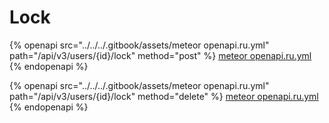 # Lock

{% openapi src="../../../.gitbook/assets/meteor openapi.ru.yml" path="/api/v3/users/{id}/lock" method="post" %}
[meteor openapi.ru.yml](<../../../.gitbook/assets/meteor openapi.ru.yml>)
{% endopenapi %}

{% openapi src="../../../.gitbook/assets/meteor openapi.ru.yml" path="/api/v3/users/{id}/lock" method="delete" %}
[meteor openapi.ru.yml](<../../../.gitbook/assets/meteor openapi.ru.yml>)
{% endopenapi %}

